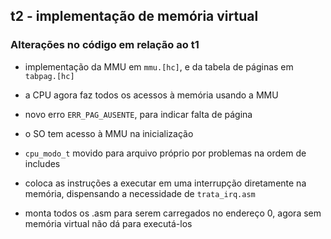 ## t2 - implementação de memória virtual

### Alterações no código em relação ao t1

- implementação da MMU em `mmu.[hc]`, e da tabela de páginas em `tabpag.[hc]`
- a CPU agora faz todos os acessos à memória usando a MMU
- novo erro `ERR_PAG_AUSENTE`, para indicar falta de página
- o SO tem acesso à MMU na inicialização
- `cpu_modo_t` movido para arquivo próprio por problemas na ordem de includes

- coloca as instruções a executar em uma interrupção diretamente na memória,
  dispensando a necessidade de `trata_irq.asm`
- monta todos os .asm para serem carregados no endereço 0, agora sem memória virtual não dá para executá-los

